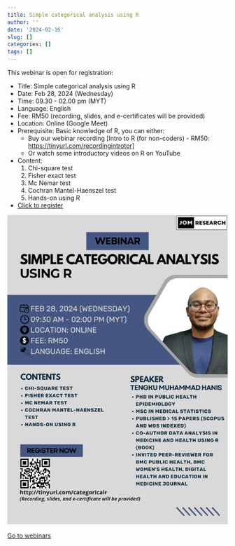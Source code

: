 ```yaml
---
title: Simple categorical analysis using R
author: ''
date: '2024-02-16'
slug: []
categories: []
tags: []
---
```


This webinar is open for registration:

- Title: Simple categorical analysis using R
- Date: Feb 28, 2024 (Wednesday)
- Time: 09.30 - 02.00 pm (MYT)
- Language: English
- Fee: RM50 (recording, slides, and e-certificates will be provided)
- Location: Online (Google Meet)
- Prerequisite: Basic knowledge of R, you can either:
    - Buy our webinar recording [Intro to R (for non-coders) -  RM50: https://tinyurl.com/recordingintrotor]
    - Or watch some introductory videos on R on YouTube
- Content: 
    1. Chi-square test
    2. Fisher exact test
    3. Mc Nemar test
    4. Cochran Mantel-Haenszel test
    5. Hands-on using R
- [Click to register](http://tinyurl.com/categoricalr)

![](images/SCA_R_35percent.png)

[Go to webinars](https://jomresearch.netlify.app/webinars)